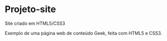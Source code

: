 # Projeto-site
Site criado em HTML5/CSS3

Exemplo de uma página web de conteúdo Geek, feita com HTML5 e CSS3.





